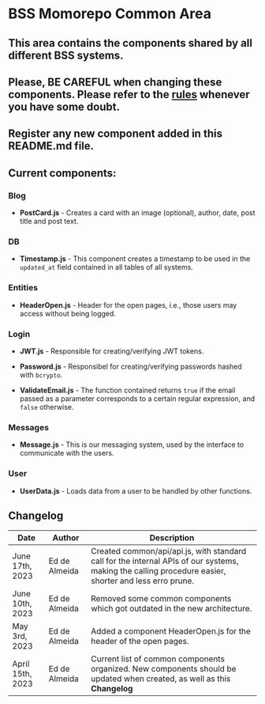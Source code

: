 # BSS Momorepo Common Area

## This area contains the components shared by all different BSS systems. 

## Please, BE CAREFUL when changing these components. Please refer to the [rules](https://github.com/Escorpiao-Negro/monorepo/blob/main/README.md) whenever you have some doubt.

## Register any new component added in this README.md file.

## Current components:

### Blog

- **PostCard.js** - Creates a card with an image (optional), author, date, post title and post text.

### DB

- **Timestamp.js** - This component creates a timestamp to be used in the ```updated_at``` field contained in all tables of all systems.

### Entities

- **HeaderOpen.js** - Header for the open pages, i.e., those users may access without being logged.

### Login

- **JWT.js** - Responsible for creating/verifying JWT tokens.

- **Password.js** - Responsibel for creating/verifying passwords hashed with ```bcrypto```.

- **ValidateEmail.js** - The function contained returns ```true``` if the email passed as a parameter corresponds to a certain regular expression, and ```false``` otherwise.

### Messages

- **Message.js** - This is our messaging system, used by the interface to communicate with the users.

### User

- **UserData.js** - Loads data from a user to be handled by other functions.

## Changelog

| Date | Author | Description |
|---|---|---|
| June 17th, 2023 | Ed de Almeida | Created common/api/api.js, with standard call for the internal APIs of our systems, making the calling procedure easier, shorter and less erro prune. |
| June 10th, 2023 | Ed de Almeida | Removed some common components which got outdated in the new architecture. |
| May 3rd, 2023 | Ed de Almeida | Added a component HeaderOpen.js for the header of the open pages. |
| April 15th, 2023 | Ed de Almeida | Current list of common components organized. New components should be updated when created, as well as this **Changelog** |